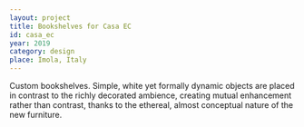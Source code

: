 ```yaml
---
layout: project
title: Bookshelves for Casa EC
id: casa_ec
year: 2019
category: design
place: Imola, Italy
---
```


Custom bookshelves. Simple, white yet formally dynamic
objects are placed in contrast to the richly decorated ambience, creating mutual enhancement
rather than contrast, thanks to the ethereal, almost conceptual nature of the new furniture. 
